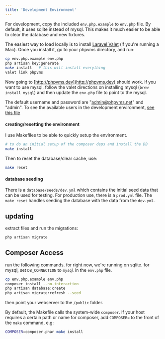 ```yaml
---
title: 'Development Environment'
---
```


For development, copy the included `env.php.example` to `env.php` file. By default, it uses sqlite
instead of mysql. This makes it much easier to be able to clear the database and new fixtures.

The easiest way to load locally is to install [Laravel Valet](https://laravel.com/docs/5.5/valet) 
(if you're running a Mac). Once you install it, go to your phpvms directory, and run:

```bash
cp env.php.example env.php
php artisan key:generate
make install   # this will install everything
valet link phpvms
```

Now going to [http://phpvms.dev](http://phpvms.dev) should work. If you want to use mysql,
follow the valet directions on installing mysql (`brew install mysql`) and then update the
`env.php` file to point to the mysql.

The default username and password are "admin@phpvms.net" and "admin". 
To see the available users in the development environment, [see this file](https://github.com/nabeelio/phpvms/blob/master/database/seeds/dev.yml#L10) 

#### creating/resetting the environment

I use Makefiles to be able to quickly setup the environment.

```bash
# to do an initial setup of the composer deps and install the DB
make install
```

Then to reset the database/clear cache, use:

```bash
make reset
```

#### database seeding

There is a `database/seeds/dev.yml` which contains the initial seed data that can be used
for testing. For production use, there is a `prod.yml` file. The `make reset` handles seeding
the database with the data from the `dev.yml`.

## updating

extract files and run the migrations:

```bash
php artisan migrate
```

## Composer Access

run the following commands. for right now, we're running on sqlite. for mysql, set 
`DB_CONNECTION` to `mysql` in the `env.php` file.

```bash
cp env.php.example env.php
composer install --no-interaction
php artisan database:create
php artisan migrate:refresh --seed
```

then point your webserver to the `/public` folder.

By default, the Makefile calls the system-wide `composer`. If your host requires a 
certain path or name for composer, add `COMPOSER=` to the front of the `make` command, e.g:

```bash
COMPOSER=composer.phar make install
```